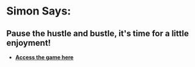 # Simon Says: 
## Pause the hustle and bustle, it's time for a little enjoyment!
- **[Access the game here](https://hasan5352.github.io/Simon-Says-Game/)** 
